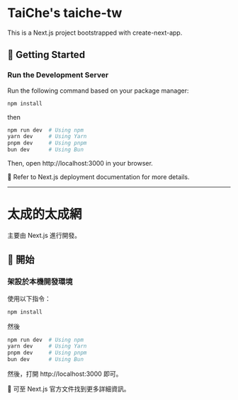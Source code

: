 # TaiChe's taiche-tw

This is a Next.js project bootstrapped with create-next-app.

## 🚀 Getting Started

###  Run the Development Server

Run the following command based on your package manager:

```bash
npm install
```

then

```bash
npm run dev  # Using npm
yarn dev     # Using Yarn
pnpm dev     # Using pnpm
bun dev      # Using Bun
```

Then, open http://localhost:3000 in your browser.

📌 Refer to Next.js deployment documentation for more details.

---

# 太成的太成網

主要由 Next.js 進行開發。

## 🚀 開始

###  架設於本機開發環境

使用以下指令：

```bash
npm install
```

然後

```bash
npm run dev  # Using npm
yarn dev     # Using Yarn
pnpm dev     # Using pnpm
bun dev      # Using Bun
```

然後，打開 http://localhost:3000 即可。

📌 可至 Next.js 官方文件找到更多詳細資訊。


